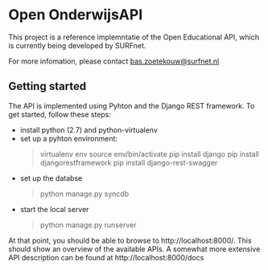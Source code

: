 Open OnderwijsAPI
=================

This project is a reference implemntatie of the Open Educational API, which is
currently being developed by SURFnet.

For more infomation, please contact bas.zoetekouw@surfnet.nl

Getting started
---------------
The API is implemented using Pyhton and the Django REST framework.  To get
started, follow these steps:

* install python (2.7) and python-virtualenv
* set up a pyhton environment: 
    > virtualenv env
    > source env/bin/activate
    > pip install django
    > pip install djangorestframework
    > pip install django-rest-swagger
* set up the databse
    > python manage.py syncdb
* start the local server
    > python manage.py runserver

At that point, you should be able to browse to http://localhost:8000/. This should show an overview of the available APIs.
A somewhat more extensive API description can be found at http://localhost:8000/docs
